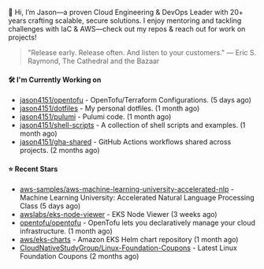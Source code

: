 👋 Hi, I’m Jason—a proven Cloud Engineering & DevOps Leader with 20+ years crafting scalable, secure solutions. I enjoy mentoring and tackling challenges with IaC & AWS—check out my repos & reach out for work on projects!

> "Release early. Release often. And listen to your customers." — Eric S. Raymond, The Cathedral and the Bazaar

#### 🛠️ I'm Currently Working on

- [jason4151/opentofu](https://github.com/jason4151/opentofu) - OpenTofu/Terraform Configurations. (5 days ago)
- [jason4151/dotfiles](https://github.com/jason4151/dotfiles) - My personal dotfiles. (1 month ago)
- [jason4151/pulumi](https://github.com/jason4151/pulumi) - Pulumi code. (1 month ago)
- [jason4151/shell-scripts](https://github.com/jason4151/shell-scripts) - A collection of shell scripts and examples. (1 month ago)
- [jason4151/gha-shared](https://github.com/jason4151/gha-shared) - GitHub Actions workflows shared across projects. (2 months ago)

#### ⭐ Recent Stars

- [aws-samples/aws-machine-learning-university-accelerated-nlp](https://github.com/aws-samples/aws-machine-learning-university-accelerated-nlp) - Machine Learning University: Accelerated Natural Language Processing Class (5 days ago)
- [awslabs/eks-node-viewer](https://github.com/awslabs/eks-node-viewer) - EKS Node Viewer (3 weeks ago)
- [opentofu/opentofu](https://github.com/opentofu/opentofu) - OpenTofu lets you declaratively manage your cloud infrastructure. (1 month ago)
- [aws/eks-charts](https://github.com/aws/eks-charts) - Amazon EKS Helm chart repository (1 month ago)
- [CloudNativeStudyGroup/Linux-Foundation-Coupons](https://github.com/CloudNativeStudyGroup/Linux-Foundation-Coupons) - Latest Linux Foundation Coupons (2 months ago)